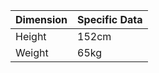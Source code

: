 | Dimension | Specific Data |
| :-------- | :------------ |
| Height    | 152cm         |
| Weight    | 65kg          |